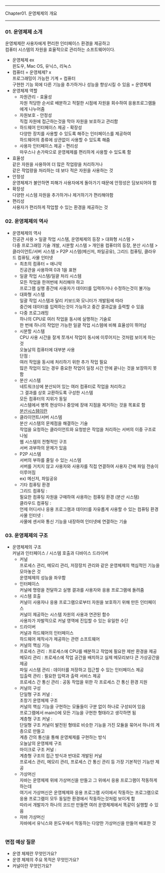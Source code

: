 -----

Chapter01. 운영체제의 개요

-----

### 01. 운영체제 소개
운영체제란 사용자에게 편리한 인터페이스 환경을 제공하고  
컴퓨터 시스템의 자원을 효율적으로 관리하는 소프트웨어이다.  
* 운영체제 ex  
  윈도우, Mac OS, 유닉스, 리눅스  
* 컴퓨터 = 운영체제? x  
  프로그래밍이 가능한 기계 = 컴퓨터  
  구현한 기능 외에 다른 기능을 추가하거나 성능을 향상시킬 수 있음 = 운영체제  
* 운영체제 역할  
  * 자원관리 - 효율성  
    자원 적당한 순서로 배분하고 적절한 시점에 자원을 회수하여 응용프로그램들에게 나누어줌  
  * 자원보호 - 안정성  
    직접 자원에 접근하는것을 막아 자원을 보호하고 관리함  
  * 하드웨어 인터페이스 제공 - 확장성  
    다양한 장치를 사용할 수 있도록 해주는 인터페이스를 제공하여  
    하드웨어의 종류에 상관없이 사용할 수 있도록 해줌  
  * 사용자 인터페이스 제공 - 편리성  
    마우스나 손가락으로 운영체제를 편리하게 사용할 수 있도록 함  
* 효율성  
  같은 자원을 사용하여 더 많은 작업량을 처리하거나  
  같은 작업량을 처리하는 데 보다 적은 자원을 사용하는 것  
* 안정성  
  운영체제가 불안하면 피해가 사용자에게 돌아가기 때문에 안정성은 담보되어야 함  
* 확장성   
  다양한 시스템 자원을 추가하거나 제거하기가 편리해야함  
* 편리성  
  사용자가 편리하게 작업할 수 있는 환경을 제공하는 것  

### 02. 운영체제의 역사
* 운영체제의 역사  
  진공관 사용 > 일괄 작업 시스템, 운영체제의 등장 > 대화형 시스템 >  
  다중 프로그래밍 기술 개발, 시분할 시스템 > 개인용 컴퓨터의 등장, 분산 시스템 >  
  클라이언트/서버 시스템 > P2P 시스템(메신저, 파일공유), 그리드 컴퓨팅, 클라우드 컴퓨팅, 사물 인터넷  
  * 최초의 컴퓨터 = 애니악  
    진공관을 사용하여 0과 1을 표현  
  * 일괄 작업 시스템/일괄 처리 시스템  
    모든 작업을 한꺼번에 처리해야 하고  
    프로그램 실행 중간에 사용자가 데이터를 입력하거나 수정하는것이 불가능  
  * 대화형 시스템  
    일괄 작업 시스템과 달리 키보드와 모니터가 개발됨에 따라  
    중간에 데이터를 입력하는것이 가능하고 중간 결과값을 출력할 수 있음  
  * 다중 프로그래밍  
    하나의 CPU로 여러 작업을 동시에 실행하는 기술로  
    한 번에 하나의 작업만 가능한 일괄 작업 시스템에 비해 효율성이 뛰어남  
  * 시분할 시스템  
    CPU 사용 시간을 잘게 쪼개서 작업이 동시에 이루어지는 것처럼 보이게 하는 것  
    오늘날의 컴퓨터에 대부분 사용  
    단점 :  
    여러 작업을 동시에 처리하기 위한 추가 작업 필요  
    많은 작업이 있는 경우 중요한 작업이 일정 시간 안에 끝나는 것을 보장하지 못함 
  * 분산 시스템  
    네트워크상에 분산되어 있는 여러 컴퓨터로 작업을 처리하고  
    그 결과를 상호 교환하도록 구성한 시스템  
    모든 컴퓨터의 지위가 동일  
    시스템에서 병목 현상이나 중앙에 장애 지점을 제거하는 것을 목표로 함  
    [분산시스템이란](https://www.atlassian.com/ko/microservices/microservices-architecture/distributed-architecture)
  * 클라이언트/서버 시스템  
    분산 시스템의 문제점을 해결하는 기술  
    작업을 요청하는 클라이언트와 요청받은 작업을 처리하는 서버의 이중 구조로 나뉨  
    웹 시스템의 전형적인 구조  
    서버 과부하의 문제가 있음  
  * P2P 시스템  
    서버의 부하를 줄일 수 있는 시스템  
    서버를 거치지 않고 사용자와 사용자를 직접 연결하여 사용자 간에 파일 전송이 이루어짐  
    ex) 메신저, 파일공유  
  * 기타 컴퓨팅 환경  
    그리드 컴퓨팅 :  
    필요한 컴퓨팅 자원을 구매하여 사용하는 컴퓨팅 환경 (분산 시스템)  
    클라우드 컴퓨팅 :  
    언제 어디서나 응용 프로그램과 데이터를 자유롭게 사용할 수 있는 컴퓨팅 환경  
    사물 인터넷 :  
    사물에 센서와 통신 기능을 내장하여 인터넷에 연결하는 기술  
  
### 03. 운영체제의 구조
* 운영체제의 구조  
  커널과 인터페이스 / 시스템 호출과 디바이스 드라이버  
  * 커널  
    프로세스 관리, 메모리 관리, 저장장치 관리와 같은 운영체제의 핵심적인 기능을 모아놓은 것  
    운영체제의 성능을 좌우함  
  * 인터페이스  
    커널에 명령을 전달하고 실행 결과를 사용자와 응용 프로그램에 돌려줌  
  * 시스템 호출  
    커널이 사용자나 응용 프로그램으로부터 자원을 보호하기 위해 만든 인터페이스  
    커널이 제공하는 시스템 자원의 사용과 연관된 함수  
    사용자가 자발적으로 커널 영역에 진입할 수 있는 유일한 수단  
  * 드라이버  
    커널과 하드웨어의 인터페이스  
    하드웨어 제작사가 제공하는 관련 소프트웨어  
  * 커널의 핵심 기능  
    프로세스 관리 : 프로세스에 CPU를 배분하고 작업에 필요한 제반 환경을 제공  
    메모리 관리 : 프로세스에 작업 공간을 배치하고 실제 메모리보다 큰 가상공간을 제공  
    파일 시스템 관리 : 데이터를 저장하고 접근할 수 있는 인터페이스 제공  
    입출력 관리 : 필요한 입력과 출력 서비스 제공  
    프로세스 간 통신 관리 : 공동 작업을 위한 각 프로세스 간 통신 환경 지원  
  * 커널의 구성  
    단일형 구조 커널 :  
    초창기 운영체제 구조  
    커널의 핵심 기능을 구현하는 모듈들이 구분 없이 하나로 구성되어 있음  
    프로그램에서 main()에 모든 기능을 구현한 형태라고 생각하면 됨  
    계층형 구조 커널 :  
    단일형 구조 커널이 발전된 형태로 비슷한 기능을 가진 모듈을 묶어서 하나의 계층으로 만들고  
    계층 간의 통신을 통해 운영체제를 구현하는 방식  
    오늘날의 운영체제 구조  
    마이크로 구조 커널 :  
    계층형 구조의 접근 방식과 반대로 개발된 커널  
    프로세스 관리, 메모리 관리, 프로세스 간 통신 관리 등 가장 기본적인 기능만 제공  
  * 가상머신  
    자바는 운영체제 위에 가상머신을 만들고 그 위에서 응용 프로그램이 작동하게 하는데  
    여기서 가상머신은 운영체제와 응용 프로그램 사이에서 작동하는 프로그램으로  
    응용 프로그램이 모두 동일한 환경에서 작동하는것처럼 보이게 함  
    따라서 개발자가 하나의 코드만 만들면 여러 운영체제에서 똑같이 실행할 수 있음  
  * 자바 가상머신  
    자바에서 유닉스와 윈도우에서 작동하는 다양한 가상머신을 만들어 배포한 것  

#

### 면접 예상 질문
* 운영 체제란 무엇인가요?  
* 운영 체제의 주요 목적은 무엇인가요?  
* 커널이란 무엇인가요?  

